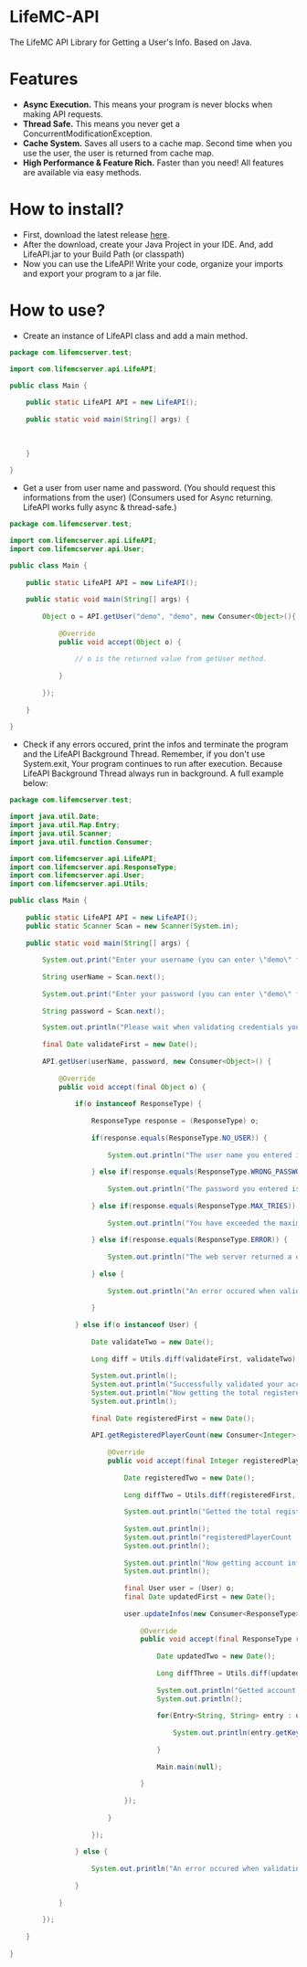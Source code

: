 # LifeMC-API
The LifeMC API Library for Getting a User's Info. Based on Java.

# Features
- **Async Execution.** This means your program is never blocks when making API requests.
- **Thread Safe.** This means you never get a ConcurrentModificationException.
- **Cache System.** Saves all users to a cache map. Second time when you use the user, the user is returned from cache map.
- **High Performance & Feature Rich.** Faster than you need! All features are available via easy methods.

# How to install?
- First, download the latest release <a href="https://github.com/LifeMC/LifeMC-API/releases/latest/">here</a>.
- After the download, create your Java Project in your IDE. And, add LifeAPI.jar to your Build Path (or classpath)
- Now you can use the LifeAPI! Write your code, organize your imports and export your program to a jar file.

# How to use?
- Create an instance of LifeAPI class and add a main method.

```java
package com.lifemcserver.test;

import com.lifemcserver.api.LifeAPI;

public class Main {
	
	public static LifeAPI API = new LifeAPI();
	
  	public static void main(String[] args) {
  		
  		
  		
  	}
  	
}
```

- Get a user from user name and password. (You should request this informations from the user)
(Consumers used for Async returning. LifeAPI works fully async & thread-safe.)

```java
package com.lifemcserver.test;

import com.lifemcserver.api.LifeAPI;
import com.lifemcserver.api.User;

public class Main {
	
	public static LifeAPI API = new LifeAPI();
	
  	public static void main(String[] args) {
  		
    	Object o = API.getUser("demo", "demo", new Consumer<Object>(){
    	
    		@Override
    		public void accept(Object o) {
    			
    			// o is the returned value from getUser method.
    			
    		}
    	
    	});
    	
  	}
  	
}
```

- Check if any errors occured, print the infos and terminate the program and the LifeAPI Background Thread. Remember, if you don't use System.exit, Your program continues to run after execution. Because LifeAPI Background Thread always run in background. A full example below:

```java
package com.lifemcserver.test;

import java.util.Date;
import java.util.Map.Entry;
import java.util.Scanner;
import java.util.function.Consumer;

import com.lifemcserver.api.LifeAPI;
import com.lifemcserver.api.ResponseType;
import com.lifemcserver.api.User;
import com.lifemcserver.api.Utils;

public class Main {
	
	public static LifeAPI API = new LifeAPI();
	public static Scanner Scan = new Scanner(System.in);
	
	public static void main(String[] args) {
		
		System.out.print("Enter your username (you can enter \"demo\" for testing): ");
		
		String userName = Scan.next();
		
		System.out.print("Enter your password (you can enter \"demo\" for testing): ");
		
		String password = Scan.next();

		System.out.println("Please wait when validating credentials you entered...");
		
		final Date validateFirst = new Date();
		
		API.getUser(userName, password, new Consumer<Object>() {
			
			@Override
			public void accept(final Object o) {
				
				if(o instanceof ResponseType) {
					
					ResponseType response = (ResponseType) o;
					
					if(response.equals(ResponseType.NO_USER)) {
						
						System.out.println("The user name you entered is not found on the database. Please re-check credentials you entered.");
						
					} else if(response.equals(ResponseType.WRONG_PASSWORD)) {
						
						System.out.println("The password you entered is wrong. Please re-check credentials you entered.");
						
					} else if(response.equals(ResponseType.MAX_TRIES)) {
						
						System.out.println("You have exceeded the maximum wrong password limit. You have to wait three minutes.");
						
					} else if(response.equals(ResponseType.ERROR)) {
						
						System.out.println("The web server returned a error status. Maybe the web server under maintenance. Please retry later.");
						
					} else {
						
						System.out.println("An error occured when validating your account from web server. Maybe the web server is down. Please retry later.");
						
					}
					
				} else if(o instanceof User) {
					
					Date validateTwo = new Date();
					
					Long diff = Utils.diff(validateFirst, validateTwo);
					
					System.out.println();
					System.out.println("Successfully validated your account. It tooked " + diff + " ms. Welcome! ;)");
					System.out.println("Now getting the total registered player count...");
					System.out.println();
					
					final Date registeredFirst = new Date();
					
					API.getRegisteredPlayerCount(new Consumer<Integer>() {
						
						@Override
						public void accept(final Integer registeredPlayerCount) {
							
							Date registeredTwo = new Date();
							
							Long diffTwo = Utils.diff(registeredFirst, registeredTwo);
							
							System.out.println("Getted the total registered player count from api was successful. It tooked " + diffTwo + " ms.");
							
							System.out.println();
							System.out.println("registeredPlayerCount : " + registeredPlayerCount);
							System.out.println();
							
							System.out.println("Now getting account infos...");
							System.out.println();
							
							final User user = (User) o;
							final Date updatedFirst = new Date();
							
							user.updateInfos(new Consumer<ResponseType>() {
								
								@Override
								public void accept(final ResponseType response) {
									
									Date updatedTwo = new Date();
									
									Long diffThree = Utils.diff(updatedFirst, updatedTwo);
									
									System.out.println("Getted account infos successfully. It tooked " + diffThree + " ms.");
									System.out.println();
									
									for(Entry<String, String> entry : user.getAllInfos().entrySet()) {
										
										System.out.println(entry.getKey() + " : " + entry.getValue());
										
									}
									
									Main.main(null);
									
								}
								
							});
							
						}
						
					});
					
				} else {
					
					System.out.println("An error occured when validating account credentials you entered. The web server's response is: " + String.valueOf(o));
					
				}
				
			}
			
		});
		
    }
	
}
```
